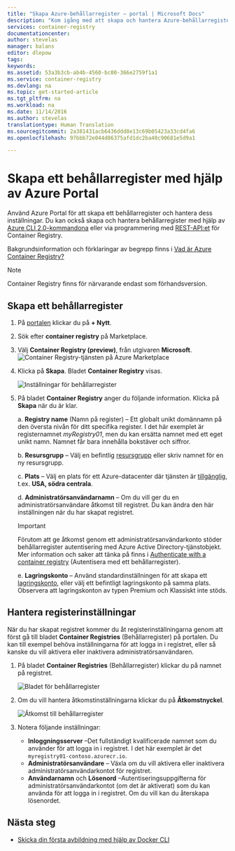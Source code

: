 ```yaml
---
title: "Skapa Azure-behållarregister – portal | Microsoft Docs"
description: "Kom igång med att skapa och hantera Azure-behållarregister med Azure Portal"
services: container-registry
documentationcenter: 
author: stevelas
manager: balans
editor: dlepow
tags: 
keywords: 
ms.assetid: 53a3b3cb-ab4b-4560-bc00-366e2759f1a1
ms.service: container-registry
ms.devlang: na
ms.topic: get-started-article
ms.tgt_pltfrm: na
ms.workload: na
ms.date: 11/14/2016
ms.author: stevelas
translationtype: Human Translation
ms.sourcegitcommit: 2a381431acb6436ddd8e13c69b05423a33cd4fa6
ms.openlocfilehash: 97bbb72e044d86375afd1dc2ba40c90681e5d9a1

---
```

# <a name="create-a-container-registry-using-the-azure-portal"></a>Skapa ett behållarregister med hjälp av Azure Portal
Använd Azure Portal för att skapa ett behållarregister och hantera dess inställningar. Du kan också skapa och hantera behållarregister med hjälp av [Azure CLI 2.0-kommandona](container-registry-get-started-azure-cli.md) eller via programmering med [REST-API:et](https://go.microsoft.com/fwlink/p/?linkid=834376) för Container Registry.

Bakgrundsinformation och förklaringar av begrepp finns i [Vad är Azure Container Registry?](container-registry-intro.md)


> [!NOTE]
> Container Registry finns för närvarande endast som förhandsversion.


## <a name="create-a-container-registry"></a>Skapa ett behållarregister
1. På [portalen](https://portal.azure.com) klickar du på **+ Nytt**.
2. Sök efter **container registry** på Marketplace.
3. Välj **Container Registry (preview)**, från utgivaren **Microsoft**. 
    ![Container Registry-tjänsten på Azure Marketplace](./media/container-registry-get-started-portal/container-registry-marketplace.png)
4. Klicka på **Skapa**. Bladet **Container Registry** visas.

    ![Inställningar för behållarregister](./media/container-registry-get-started-portal/container-registry-settings.png)
5. På bladet **Container Registry** anger du följande information. Klicka på **Skapa** när du är klar.
   
    a. **Registry name** (Namn på register) – Ett globalt unikt domännamn på den översta nivån för ditt specifika register. I det här exemplet är registernamnet *myRegistry01*, men du kan ersätta namnet med ett eget unikt namn. Namnet får bara innehålla bokstäver och siffror.
   
    b. **Resursgrupp** – Välj en befintlig [resursgrupp](../azure-resource-manager/resource-group-overview.md#resource-groups) eller skriv namnet för en ny resursgrupp. 
   
    c. **Plats** – Välj en plats för ett Azure-datacenter där tjänsten är [tillgänglig](https://azure.microsoft.com/regions/services/), t.ex. **USA, södra centrala**. 
   
    d. **Administratörsanvändarnamn** – Om du vill ger du en administratörsanvändare åtkomst till registret. Du kan ändra den här inställningen när du har skapat registret.
   
   > [!IMPORTANT]
   > Förutom att ge åtkomst genom ett administratörsanvändarkonto stöder behållarregister autentisering med Azure Active Directory-tjänstobjekt. Mer information och saker att tänka på finns i [Authenticate with a container registry](container-registry-authentication.md) (Autentisera med ett behållarregister).
   
    e. **Lagringskonto** – Använd standardinställningen för att skapa ett [lagringskonto](../storage/storage-introduction.md), eller välj ett befintligt lagringskonto på samma plats. Observera att lagringskonton av typen Premium och Klassiskt inte stöds.

## <a name="manage-registry-settings"></a>Hantera registerinställningar
När du har skapat registret kommer du åt registerinställningarna genom att först gå till bladet **Container Registries** (Behållarregister) på portalen. Du kan till exempel behöva inställningarna för att logga in i registret, eller så kanske du vill aktivera eller inaktivera administratörsanvändaren.

1. På bladet **Container Registries** (Behållarregister) klickar du på namnet på registret.
   
    ![Bladet för behållarregister](./media/container-registry-get-started-portal/container-registry-blade.png)
2. Om du vill hantera åtkomstinställningarna klickar du på **Åtkomstnyckel**.
   
    ![Åtkomst till behållarregister](./media/container-registry-get-started-portal/container-registry-access.png)
3. Notera följande inställningar:
   
   * **Inloggningsserver** –Det fullständigt kvalificerade namnet som du använder för att logga in i registret. I det här exemplet är det `myregistry01-contoso.azurecr.io`.
   * **Administratörsanvändare** – Växla om du vill aktivera eller inaktivera administratörsanvändarkontot för registret.
   * **Användarnamn** och **Lösenord** –Autentiseringsuppgifterna för administratörsanvändarkontot (om det är aktiverat) som du kan använda för att logga in i registret. Om du vill kan du återskapa lösenordet.

## <a name="next-steps"></a>Nästa steg
* [Skicka din första avbildning med hjälp av Docker CLI](container-registry-get-started-docker-cli.md)






<!--HONumber=Feb17_HO4-->


